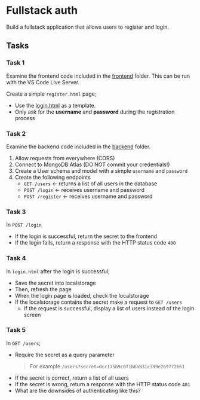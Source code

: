 # Fullstack auth

Build a fullstack application that allows users to register and login.

## Tasks

### Task 1

Examine the frontend code included in the [frontend](./frontend/) folder. This can be run with the VS Code Live Server.

Create a simple `register.html` page;

- Use the [login.html](./frontend/login.html) as a template.
- Only ask for the **username** and **password** during the registration process

### Task 2

Examine the backend code included in the [backend](./backend/) folder.

1. Allow requests from everywhere (CORS)
2. Connect to MongoDB Atlas (DO NOT commit your credentials!)
3. Create a User schema and model with a simple `username` and `password`
4. Create the following endpoints
   - `GET /users` <- returns a list of all users in the database
   - `POST /login` <- receives username and password
   - `POST /register` <- receives username and password

### Task 3

In `POST /login`

- If the login is successful, return the secret to the frontend
- If the login fails, return a response with the HTTP status code `400`

### Task 4

In `login.html` after the login is successful;

- Save the secret into localstorage
- Then, refresh the page
- When the login page is loaded, check the localstorage
- If the localstorage contains the secret make a request to `GET /users`
  - If the request is successful, display a list of users instead of the login screen

### Task 5

In `GET /users`;

- Require the secret as a query parameter
  > For example `/users?secret=0cc175b9c0f1b6a831c399e269772661`
- If the secret is correct, return a list of all users
- If the secret is wrong, return a response with the HTTP status code `401`
- What are the downsides of authenticating like this?
